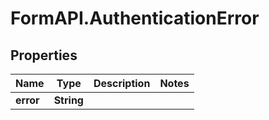 # FormAPI.AuthenticationError

## Properties
Name | Type | Description | Notes
------------ | ------------- | ------------- | -------------
**error** | **String** |  | 



